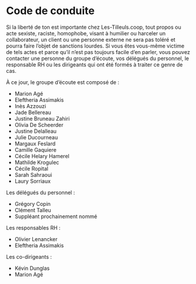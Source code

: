 # Code de conduite

Si la liberté de ton est importante chez Les-Tilleuls.coop, tout propos ou acte sexiste, raciste, homophobe, visant à humilier ou harceler un collaborateur, un client ou une personne externe ne sera pas toléré et pourra faire l’objet de sanctions lourdes. Si vous êtes vous-même victime de tels actes et parce qu’il n’est pas toujours facile d’en parler, vous pouvez contacter une personne du groupe d’écoute, vos délégués du personnel, le responsable RH ou les dirigeants qui ont été formés à traiter ce genre de cas.

À ce jour, le groupe d’écoute est composé de :

- Marion Agé
- Eleftheria Assimakis
- Inès Azzouzi
- Jade Bellereau
- Justine Bruneau Zahiri
- Olivia De Scheerder
- Justine Delalleau
- Julie Ducourneau
- Margaux Feslard
- Camille Gaquiere
- Cécile Helary Hamerel
- Mathilde Krogulec
- Cécile Ropital
- Sarah Sahraoui
- Laury Sorriaux

Les délégués du personnel :

- Grégory Copin
- Clément Talleu
- Suppléant prochainement nommé

Les responsables RH :

- Olivier Lenancker
- Eleftheria Assimakis

Les co-dirigeants :

- Kévin Dunglas
- Marion Agé
